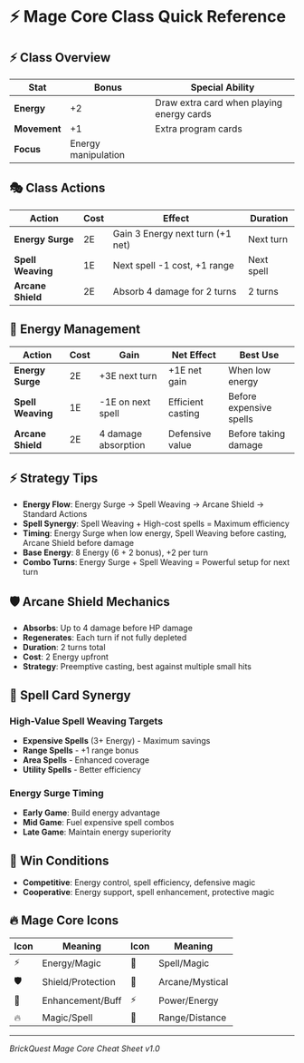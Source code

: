 # ⚡ Mage Core Class Quick Reference

## ⚡ Class Overview
| Stat | Bonus | Special Ability |
|------|-------|-----------------|
| **Energy** | +2 | Draw extra card when playing energy cards |
| **Movement** | +1 | Extra program cards |
| **Focus** | Energy manipulation | |

## 🎭 Class Actions
| Action | Cost | Effect | Duration |
|--------|------|--------|----------|
| **Energy Surge** | 2E | Gain 3 Energy next turn (+1 net) | Next turn |
| **Spell Weaving** | 1E | Next spell -1 cost, +1 range | Next spell |
| **Arcane Shield** | 2E | Absorb 4 damage for 2 turns | 2 turns |

## 🔮 Energy Management
| Action | Cost | Gain | Net Effect | Best Use |
|--------|------|------|------------|----------|
| **Energy Surge** | 2E | +3E next turn | +1E net gain | When low energy |
| **Spell Weaving** | 1E | -1E on next spell | Efficient casting | Before expensive spells |
| **Arcane Shield** | 2E | 4 damage absorption | Defensive value | Before taking damage |

## ⚡ Strategy Tips
- **Energy Flow**: Energy Surge → Spell Weaving → Arcane Shield → Standard Actions
- **Spell Synergy**: Spell Weaving + High-cost spells = Maximum efficiency
- **Timing**: Energy Surge when low energy, Spell Weaving before casting, Arcane Shield before damage
- **Base Energy**: 8 Energy (6 + 2 bonus), +2 per turn
- **Combo Turns**: Energy Surge + Spell Weaving = Powerful setup for next turn

## 🛡️ Arcane Shield Mechanics
- **Absorbs**: Up to 4 damage before HP damage
- **Regenerates**: Each turn if not fully depleted
- **Duration**: 2 turns total
- **Cost**: 2 Energy upfront
- **Strategy**: Preemptive casting, best against multiple small hits

## 🔮 Spell Card Synergy
### High-Value Spell Weaving Targets
- **Expensive Spells** (3+ Energy) - Maximum savings
- **Range Spells** - +1 range bonus
- **Area Spells** - Enhanced coverage
- **Utility Spells** - Better efficiency

### Energy Surge Timing
- **Early Game**: Build energy advantage
- **Mid Game**: Fuel expensive spell combos
- **Late Game**: Maintain energy superiority

## 🎯 Win Conditions
- **Competitive**: Energy control, spell efficiency, defensive magic
- **Cooperative**: Energy support, spell enhancement, protective magic

## 🔥 Mage Core Icons
| Icon | Meaning | Icon | Meaning |
|------|---------|------|---------|
| ⚡ | Energy/Magic | 🔮 | Spell/Magic |
| 🛡️ | Shield/Protection | 💫 | Arcane/Mystical |
| 🌟 | Enhancement/Buff | ⚡ | Power/Energy |
| 🔥 | Magic/Spell | 📡 | Range/Distance |

---
*BrickQuest Mage Core Cheat Sheet v1.0*